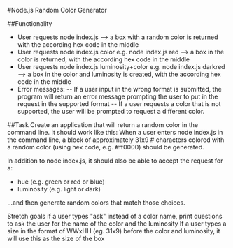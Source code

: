 #Node.js Random Color Generator

##Functionality

- User requests node index.js --> a box with a random color is returned with the according hex code in the middle
- User requests node index.js color e.g. node index.js red --> a box in the color is returned, with the according hex code in the middle
- User requests node index.js luminosity+color e.g. node index.js darkred --> a box in the color and luminosity is created, with the according hex code in the middle
- Error messages:
  -- If a user input in the wrong format is submitted, the program will return an error message prompting the user to put in the request in the supported format
  -- If a user requests a color that is not supported, the user will be prompted to request a different color.

##Task
Create an application that will return a random color in the command line. It should work like this: When a user enters node index.js in the command line, a block of approximately 31x9 # characters colored with a random color (using hex code, e.g. #ff0000) should be generated.

In addition to node index.js, it should also be able to accept the request for a:

- hue (e.g. green or red or blue)
- luminosity (e.g. light or dark)

...and then generate random colors that match those choices.

Stretch goals
if a user types "ask" instead of a color name, print questions to ask the user for the name of the color and the luminosity
If a user types a size in the format of WWxHH (eg. 31x9) before the color and luminosity, it will use this as the size of the box
